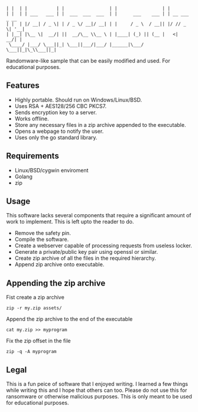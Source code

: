 ```
| |  | |           | |                 | |                 | |
| |  | | ___   ___ | |  ___  ___  ___  | |      ___    ___ | | __ ___  _ __
| |  | |/ __| / _ \| | / _ \/ __|/ __| | |     / _ \  / __|| |/ // _ \| '__|
| |__| |\__ \|  __/| ||  __/\__ \\__ \ | |____| (_) || (__ |   <|  __/| |
 \____/ |___/ \___||_| \___||___/|___/ |______|\___/  \___||_|\_\\___||_|
```
Randomware-like sample that can be easily modified and used. For educational
purposes.

## Features

- Highly portable. Should run on Windows/Linux/BSD.
- Uses RSA + AES128/256 CBC PKCS7.
- Sends encryption key to a server.
- Works offline.
- Store any necessary files in a zip archive appended to the executable.
- Opens a webpage to notify the user.
- Uses only the go standard library.

## Requirements

- Linux/BSD/cygwin enviroment
- Golang
- zip

## Usage

This software lacks several components that require a significant amount of
work to implement. This is left upto the reader to do.

- Remove the safety pin.
- Compile the software.
- Create a webserver capable of processing requests from useless locker.
- Generate a private/public key pair using openssl or similar.
- Create zip archive of all the files in the required hierarchy.
- Append zip archive onto executable.

## Appending the zip archive

Fist create a zip archive
```
zip -r my.zip assets/
```

Append the zip archive to the end of the executable
```
cat my.zip >> myprogram
```

Fix the zip offset in the file
```
zip -q -A myprogram
```

## Legal

This is a fun peice of software that I enjoyed writing. I learned a few things
while writing this and I hope that others can too. Please do not use this for
ransomware or otherwise malicious purposes. This is only meant to be used for
educational purposes.

